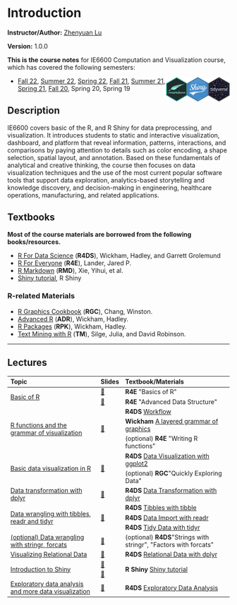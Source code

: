 # Introduction

<!-- <p align="center">
  <img src="images/home/Minard.png" style="width:100%"/>
</p>
<p align="center" style="font-size: 0.775em">
  Creator: Charles Joseph Minard
</p> -->
<meta name="citation_title" content="Data Visualization Tutorial in R">
<meta name="citation_author" content="Lu, Zhenyuan">
<meta name="citation_publication_date" content="2022">

**Instructor/Author:** [Zhenyuan Lu](https://zhenyuanlu.com/)

**Version:** 1.0.0

**This is the course notes** for IE6600 Computation and Visualization course, which has covered the following semesters:


<img src='https://raw.githubusercontent.com/tidyverse/tidyverse/main/man/figures/logo.png' align="right" height="55.5"/>
<img src='https://raw.githubusercontent.com/rstudio/shiny/main/man/figures/logo.png' align="right" height="55.5"/>
<img src='https://raw.githubusercontent.com/rstudio/rmarkdown/main/man/figures/logo.png' align="right" height="55.5"/>




- [Fall 22](https://zhenyuanlu.com/ie6600-vbc-fa22/), [Summer 22](https://zhenyuanlu.com/ie6600-bos-su22/), [Spring 22](https://zhenyuanlu.com/ie6600-sea-sp22/), [Fall 21](https://zhenyuanlu.com/ie6600-bos-fa21/), [Summer 21](https://zhenyuanlu.com/ie6600-bos-sm21/), [Spring 21](https://zhenyuanlu.com/ie6600-sea-sp21/), [Fall 20](https://zhenyuanlu.com/ie6600-bos-fa20/), Spring 20, Spring 19


## Description

IE6600 covers basic of the R, and R Shiny for data preprocessing, and visualization. It introduces students to static and interactive visualization, dashboard, and platform that reveal information, patterns, interactions, and comparisons by paying attention to details such as color encoding, a shape selection, spatial layout, and annotation. Based on these fundamentals of analytical and creative thinking, the course then focuses on data visualization techniques and the use of the most current popular software tools that support data exploration, analytics-based storytelling and knowledge discovery, and decision-making in engineering, healthcare operations, manufacturing, and related applications.



## Textbooks

**Most of the course materials are borrowed from the following books/resources.**

- [R For Data Science](https://r4ds.had.co.nz/) (**R4DS**), Wickham, Hadley, and Garrett Grolemund
- [R For Everyone](https://onesearch.library.northeastern.edu/permalink/f/365rt0/NEU_ALMA51284955070001401) (**R4E**), Lander, Jared P.
- [R Markdown](https://bookdown.org/yihui/rmarkdown/) (**RMD**), Xie, Yihui, et al.
- [Shiny tutorial](https://shiny.rstudio.com/tutorial/), R Shiny

### R-related Materials

- [R Graphics Cookbook](https://r-graphics.org/) (**RGC**), Chang, Winston.
- [Advanced R](http://adv-r.had.co.nz/) (**ADR**), Wickham, Hadley.
- [R Packages](http://r-pkgs.had.co.nz/) (**RPK**), Wickham, Hadley.
- [Text Mining with R](https://www.tidytextmining.com/) (**TM**), Silge, Julia, and David Robinson.

***

## Lectures


<table>
<!-- =============================== HEADER ================================ -->
  <thead>
    <tr>
      <th align="left">Topic</th>
      <th align="left">Slides</th>
      <th align="left">Textbook/Materials</th>
    </tr>
  </thead>
  <tbody>
<!-- =============================== Topic 1 ================================ -->
    <tr>
      <td rowspan="2"><a href="t1_basicR.md">Basic of R</a></td>
      <td rowspan="1">
        <a href="https://zhenyuanlu.com/slides/t02BasicR.pdf">📑</a>
      </td>
      <td rowspan="1">
        <b>R4E</b> "Basics of R"
      </td>
    </tr>
    <tr>
      <td><a href="https://zhenyuanlu.com/slides/t02IntroR.pdf">📑</a></td>
      <td><b>R4E</b> "Advanced Data Structure"</td>
    </tr>
<!-- =============================== Topic 2 ================================ -->
    <tr>
      <td rowspan="3"><a href="t2_grammar.md">R functions and the grammar of visualization</a></td>
      <td rowspan="3"><a href="https://zhenyuanlu.com/slides/t03RGrammar.pdf">📑</a></td>
      <td rowspan="1">
        <b>R4DS</b> <a href="https://r4ds.had.co.nz/workflow-basics.html">Workflow</a>
      </td>
    </tr>
    <tr>
      <td>
        <b>Wickham</b> <a href="https://vita.had.co.nz/papers/layered-grammar.pdf">A layered grammar of graphics</a>
      </td>
    </tr>
    <tr>
      <td>
        (optional) <b>R4E</b> "Writing R functions"
      </td>
    </tr>
<!-- =============================== Topic 3 ================================ -->
    <tr>
      <td rowspan="2"><a href="t3_basicViz.md">Basic data visualization in R</a></td>
      <td rowspan="2"><a href="https://zhenyuanlu.com/slides/t05DataViz.pdf">📑</a></td>
      <td rowspan="1">
        <b>R4DS</b> <a href="https://r4ds.had.co.nz/workflow-basics.html">Data Visualization with ggplot2</a>
      </td>
    </tr>
    <tr>
      <td>
        (optional) <b>RGC</b>"Quickly Exploring Data"
      </td>
    </tr>
<!-- =============================== Topic 4 ================================ -->
    <tr>
      <td><a href="t4_transData.md">	Data transformation with dplyr</a></td>
      <td rowspan="1"><a href="https://zhenyuanlu.com/slides/t06DataTrans.pdf"> 📑</a></td>
      <td rowspan="1">
        <b>R4DS</b> <a href="https://r4ds.had.co.nz/transform.html">Data Transformation with dplyr</a>
      </td>
    </tr>
<!-- =============================== Topic 5 ================================ -->
    <tr>
      <td rowspan="3"><a href="t5_dataWrangling_trt.md">Data wrangling with tibbles, readr and tidyr</a></td>
      <td rowspan="3"><a href="https://zhenyuanlu.com/slides/t07DataWrg_trt.pdf"> 📑</a></td>
      <td rowspan="1">
        <b>R4DS</b> <a href="https://r4ds.had.co.nz/tibbles.html">Tibbles with tibble</a>
      </td>
    </tr>
    <tr>
      <td>
        <b>R4DS</b> <a href="https://r4ds.had.co.nz/data-import.html">Data Import with readr</a>
      </td>
    </tr>
    <tr>
      <td>
        <b>R4DS</b> <a href="https://r4ds.had.co.nz/tidy-data.html">Tidy Data with tidyr</a>
      </td>
    </tr>
<!-- =============================== Topic 6 ================================ -->
    <tr>
      <td rowspan="1"><a href="t6_dataWrangling_sf.md">(optional) Data wrangling with stringr, forcats</a></td>
      <td rowspan="1"><a href="https://zhenyuanlu.com/slides/t07DataWrg_sf.pdf"> 📑</a></td>
      <td rowspan="1">
        (optional) <b>R4DS</b>"Strings with stringr", "Factors with forcats"
      </td>
    </tr>
<!-- =============================== Topic 7 ================================ -->
    <tr>
      <td><a href="t7_relational.md">Visualizing Relational Data</a></td>
      <td rowspan="1"><a href="https://zhenyuanlu.com/slides/t08RelationalData.pdf"> 📑</a></td>
      <td rowspan="1">
        <b>R4DS</b> <a href="https://r4ds.had.co.nz/relational-data.html">Relational Data with dplyr</a>
      </td>
    </tr>
<!-- =============================== Topic 8 ================================ -->
    <tr>
      <td rowspan="2"><a href="t8_shiny.md">Introduction to Shiny</a></td>
      <td rowspan="1"><a href="https://zhenyuanlu.com/slides/t09IntroToShiny.pdf">📑</td>
      <td rowspan="2">
        <b>R Shiny</b> <a href="https://shiny.rstudio.com/tutorial/">Shiny tutorial</a>
      </td>
    </tr>
    <tr>
      <td><a href="https://zhenyuanlu.com/slides/t10ShinyApp.pdf">📑</a></td>
    </tr>
<!-- =============================== Topic 9 ================================ -->
    <tr>
      <td><a href="t9_eda.md">Exploratory data analysis and more data visualization</a></td>
      <td rowspan="1"><a href="https://zhenyuanlu.com/slides/t11AppDataViz.pdf">📑</td>
      <td rowspan="1">
        <b>R4DS </b> <a href="https://r4ds.had.co.nz/exploratory-data-analysis.html">Exploratory Data Analysis</a>
      </td>
    </tr>
  </tbody>
</table>
